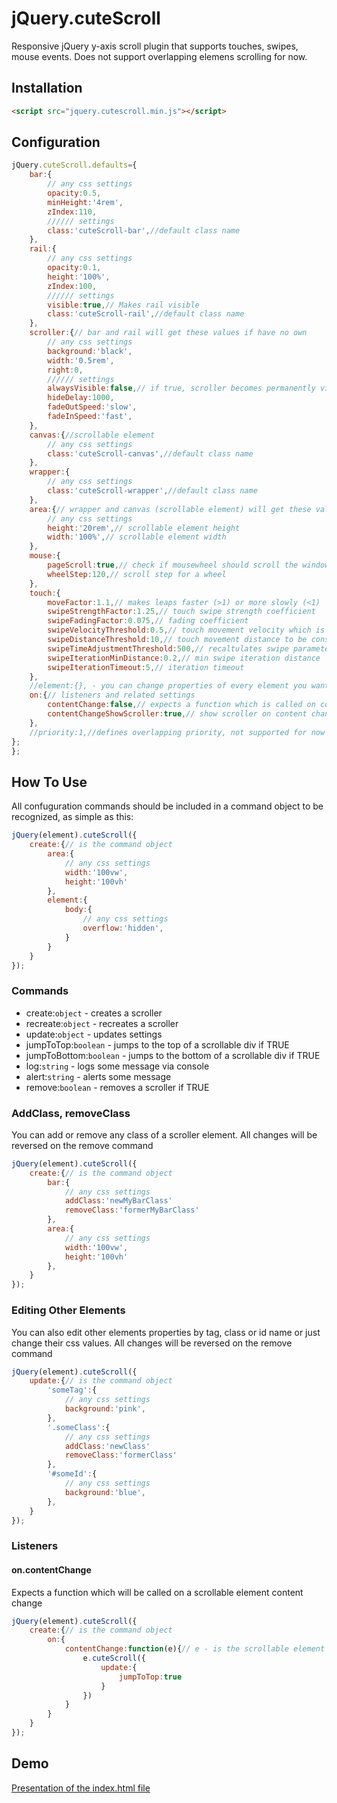 # jQuery.cuteScroll
Responsive jQuery y-axis scroll plugin that supports touches, swipes, mouse events.
Does not support overlapping elemens scrolling for now.

## Installation
```html
<script src="jquery.cutescroll.min.js"></script>
```

## Configuration
```javascript
jQuery.cuteScroll.defaults={
	bar:{
		// any css settings
		opacity:0.5,
		minHeight:'4rem',
		zIndex:110,
		////// settings
		class:'cuteScroll-bar',//default class name
	},
	rail:{
		// any css settings
		opacity:0.1,
		height:'100%',
		zIndex:100,
		////// settings
		visible:true,// Makes rail visible
		class:'cuteScroll-rail',//default class name
	},
	scroller:{// bar and rail will get these values if have no own
		// any css settings
		background:'black',
		width:'0.5rem',
		right:0,
		////// settings
		alwaysVisible:false,// if true, scroller becomes permanently visible
		hideDelay:1000,
		fadeOutSpeed:'slow',
		fadeInSpeed:'fast',
	},
	canvas:{//scrollable element
		// any css settings
		class:'cuteScroll-canvas',//default class name
	},
	wrapper:{
		// any css settings
		class:'cuteScroll-wrapper',//default class name
	},
	area:{// wrapper and canvas (scrollable element) will get these values if have no own
		// any css settings
		height:'20rem',// scrollable element height
		width:'100%',// scrollable element width
	},
	mouse:{
		pageScroll:true,// check if mousewheel should scroll the window if we reach top/bottom
		wheelStep:120,// scroll step for a wheel
	},
	touch:{
		moveFactor:1.1,// makes leaps faster (>1) or more slowly (<1)
		swipeStrengthFactor:1.25,// touch swipe strength coefficient
		swipeFadingFactor:0.075,// fading coefficient
		swipeVelocityThreshold:0.5,// touch movement velocity which is considered a swipe
		swipeDistanceThreshold:10,// touch movement distance to be considered a swipe
		swipeTimeAdjustmentThreshold:500,// recaltulates swipe parameters
		swipeIterationMinDistance:0.2,// min swipe iteration distance
		swipeIterationTimeout:5,// iteration timeout
	},
	//element:{}, - you can change properties of every element you want
	on:{// listeners and related settings
		contentChange:false,// expects a function which is called on content change
		contentChangeShowScroller:true,// show scroller on content change if it is reasonable
	},
	//priority:1,//defines overlapping priority, not supported for now
};
};
```

## How To Use
All confuguration commands should be included in a command object to be recognized, as simple as this:
```javascript
jQuery(element).cuteScroll({
	create:{// is the command object
		area:{
			// any css settings
			width:'100vw',
			height:'100vh'
		},
		element:{
			body:{
				// any css settings
				overflow:'hidden',
			}
		}
	}
});
```

### Commands
- create:`object` - creates a scroller
- recreate:`object` - recreates a scroller
- update:`object` - updates settings
- jumpToTop:`boolean` - jumps to the top of a scrollable div if TRUE
- jumpToBottom:`boolean` - jumps to the bottom of a scrollable div if TRUE
- log:`string` - logs some message via console
- alert:`string` - alerts some message
- remove:`boolean` - removes a scroller if TRUE

### AddClass, removeClass
You can add or remove any class of a scroller element. All changes will be reversed on the remove command
```javascript
jQuery(element).cuteScroll({
	create:{// is the command object
		bar:{
			// any css settings
			addClass:'newMyBarClass'
			removeClass:'formerMyBarClass'
		},
		area:{
			// any css settings
			width:'100vw',
			height:'100vh'
		},
	}
});
```

### Editing Other Elements
You can also edit other elements properties by tag, class or id name or just change their css values. All changes will be reversed on the remove command
```javascript
jQuery(element).cuteScroll({
	update:{// is the command object
		'someTag':{
			// any css settings
			background:'pink',
		},
		'.someClass':{
			// any css settings
			addClass:'newClass'
			removeClass:'formerClass'
		},
		'#someId':{
			// any css settings
			background:'blue',
		},
	}
});
```

### Listeners
#### on.contentChange
Expects a function which will be called on a scrollable element content change
```javascript
jQuery(element).cuteScroll({
	create:{// is the command object
		on:{
			contentChange:function(e){// e - is the scrollable element jQuery object
				e.cuteScroll({
					update:{
						jumpToTop:true
					}
				})
			}
		}
	}
});
```

## Demo
[Presentation of the index.html file](https://merrypanda.github.io/jQuery.cuteScroll)